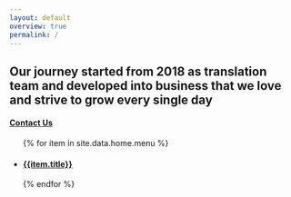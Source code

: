 ```yaml
---
layout: default
overview: true
permalink: /
---
```


<section id="introduce">
    <div class="jumbotron">
        <div class="container">
            <div class="banner_text">
                <h1 class="font-weight-bold">
                    Our journey started from 2018 as translation team and developed into business that we love and strive to grow every single day
                </h1>
                <a href="#" class="btn btn_custom" role="button"><h4>Contact Us</h4></a>
            </div>
            <div class="banner_bottom_panel d-none d-lg-block d-xl-block">
                <ul class="panel_list">
                    {% for item in site.data.home.menu %}
                        <li>
                            <a class="smooth_scroll" href="{{item.link}}"><h4>{{item.title}}</h4></a>
                        </li>
                    {% endfor %}
                </ul>
            </div>
        </div>
    </div>
</section>
